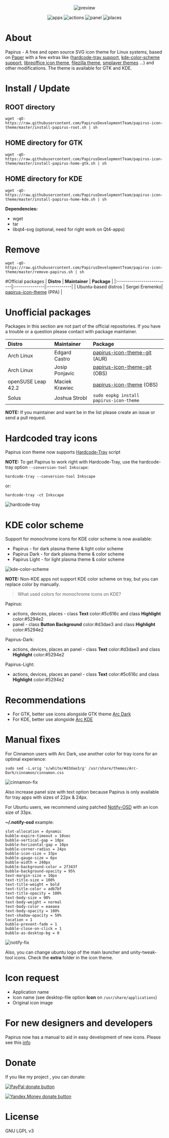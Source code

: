<p align="center">
  <img src="https://raw.githubusercontent.com/PapirusDevelopmentTeam/papirus-icon-theme/master/preview.png" alt="preview"/>
</p>

<p align="center">
  <img alt="apps" src="https://img.shields.io/badge/icons%20for%20apps-2400%2B-5294e2.svg?style=flat-square"/>
  <img alt="actions" src="https://img.shields.io/badge/icons%20for%20actions-1700%2B-5294e2.svg?style=flat-square"/>
  <img alt="panel" src="https://img.shields.io/badge/icons%20for%20panel-1600%2B-5294e2.svg?style=flat-square"/>
  <img alt="places" src="https://img.shields.io/badge/icons%20for%20places-680%2B-5294e2.svg?style=flat-square"/>
</p>

# About
Papirus - A free  and open source SVG icon theme for Linux systems, based on [Paper](https://github.com/snwh/paper-icon-theme) with a few extras like ([hardcode-tray support](#hardcoded-tray-icons), [kde-color-scheme support](#kde-color-scheme), [libreoffice icon theme](https://github.com/PapirusDevelopmentTeam/papirus-libreoffice-theme), [filezilla theme](https://github.com/PapirusDevelopmentTeam/papirus-filezilla-themes), [smplayer themes](https://github.com/PapirusDevelopmentTeam/papirus-smplayer-theme) ...) and other modifications. The theme is available for GTK and KDE.

# Install / Update
## ROOT directory
```
wget -qO- https://raw.githubusercontent.com/PapirusDevelopmentTeam/papirus-icon-theme/master/install-papirus-root.sh | sh
```
## HOME directory for GTK
```
wget -qO- https://raw.githubusercontent.com/PapirusDevelopmentTeam/papirus-icon-theme/master/install-papirus-home-gtk.sh | sh
```

## HOME directory for KDE
```
wget -qO- https://raw.githubusercontent.com/PapirusDevelopmentTeam/papirus-icon-theme/master/install-papirus-home-kde.sh | sh
```

**Dependencies:**
- wget
- tar
- libqt4-svg (optional, need for right work on Qt4-apps)

# Remove
```
wget -qO- https://raw.githubusercontent.com/PapirusDevelopmentTeam/papirus-icon-theme/master/remove-papirus.sh | sh
```

#Official packages
| **Distro**                | **Maintainer** | **Package** |
|:--------------------------|:---------------|:------------|
| Ubuntu-based distros      | Sergei Eremenko| [papirus-icon-theme](https://launchpad.net/~papirus/+archive/ubuntu/papirus) (PPA) |

# Unofficial packages
Packages in this section are not part of the official repositories. If you have a trouble or a question please contact with package maintainer.

| **Distro**                | **Maintainer** | **Package** |
|:--------------------------|:---------------|:------------|
| Arch Linux                | Edgard Castro  | [papirus-icon-theme-git](https://aur.archlinux.org/packages/papirus-icon-theme-git/) (AUR) |
| Arch Linux                | Josip Ponjavic | [papirus-icon-theme-git](https://build.opensuse.org/package/show/home:metakcahura/papirus-icon-theme-git) (OBS) |
| openSUSE Leap 42.2        | Maciek Krawiec | [papirus-icon-theme](https://build.opensuse.org/package/show/home:mkrwc/papirus-icon-theme) (OBS) |
| Solus                     | Joshua Strobl  | `sudo eopkg install papirus-icon-theme` |

**NOTE:** If you maintainer and want be in the list please create an issue or send a pull request.

# Hardcoded tray icons

Papirus icon theme now supports [Hardcode-Tray](https://github.com/bil-elmoussaoui/Hardcode-Tray) script

**NOTE:** To get Papirus to work right with Hardcode-Tray, use the hardcode-tray option `--conversion-tool Inkscape`:
```
hardcode-tray --conversion-tool Inkscape
```
or:
```
hardcode-tray -ct Inkscape
```
![hardcode-tray](hardcode-tray-preview.png)

# KDE color scheme
Support for monochrome icons for KDE color scheme is now available:
- Papirus - for dark plasma theme & light color scheme
- Papirus Dark - for dark plasma theme & color scheme
- Papirus Light - for light plasma theme & color scheme

![kde-color-scheme](kde-color-scheme.png)

**NOTE:** Non-KDE apps not support KDE color scheme on tray, but you can replace color by manually.

> What used colors for monochrome icons on KDE?

Papirus:
- actions, devices, places - class **Text** color:#5c616c and class **Highlight** color:#5294e2
- panel - class **Button Background** color:#d3dae3 and class **Highlight** color:#5294e2

Papirus-Dark:
- actions, devices, places an panel - class **Text** color:#d3dae3 and class **Highlight** color:#5294e2

Papirus-Light:
- actions, devices, places an panel - class **Text** color:#5c616c and class **Highlight** color:#5294e2

# Recommendations
- For GTK, better use icons alongside GTK theme [Arc Dark](https://github.com/horst3180/arc-theme)
- For KDE, better use alongside [Arc KDE](https://github.com/PapirusDevelopmentTeam/arc-kde)

# Manual fixes
For Cinnamon users with Arc Dark, use another color for tray icons for an optimal experience:
```
sudo sed -i.orig 's/white/#d3dae3/g' /usr/share/themes/Arc-Dark/cinnamon/cinnamon.css
```
![cinnamon-fix](cinnamon-fix.png)

Also increase panel size with text option because Papirus is only available for tray apps with sizes of 22px & 24px.


For Ubuntu users, we recommend using patched [Notify-OSD](https://launchpad.net/~leolik/+archive/ubuntu/leolik/+packages) with an icon size of 33px.

**~/.notify-osd** example:
```
slot-allocation = dynamic
bubble-expire-timeout = 10sec
bubble-vertical-gap = 10px
bubble-horizontal-gap = 10px
bubble-corner-radius = 24px
bubble-icon-size = 33px
bubble-gauge-size = 6px
bubble-width = 240px
bubble-background-color = 2f343f
bubble-background-opacity = 95%
text-margin-size = 10px
text-title-size = 100%
text-title-weight = bold
text-title-color = adb7bf
text-title-opacity = 100%
text-body-size = 90%
text-body-weight = normal
text-body-color = eaeaea
text-body-opacity = 100%
text-shadow-opacity = 50%
location = 1
bubble-prevent-fade = 1
bubble-close-on-click = 1
bubble-as-desktop-bg = 0
```
![notify-fix](notify-fix.png)

Also, you can change ubuntu logo of the main launcher and unity-tweak-tool icons. Check the **extra** folder in the icon theme.

# Icon request
- Application name
- Icon name (see desktop-file option **Icon** on `/usr/share/applications`)
- Original icon image

# For new designers and developers
Papirus now has a manual to aid in easy development of new icons. Please see this [info](https://github.com/PapirusDevelopmentTeam/papirus-icon-theme/tree/master/tools/work)

# Donate
If you like my project , you can donate:

<span class="paypal"><a href="https://www.paypal.me/varlesh" title="Donate to this project using Paypal"><img src="https://www.paypalobjects.com/webstatic/mktg/Logo/pp-logo-100px.png" alt="PayPal donate button" /></a></span>

<span class="Yandex.Money"><a href="http://yasobe.ru/na/varlesh#form_submit" title="Donate to this project using Yandex.Money"><img src="https://money.yandex.ru/img/ym_logo.gif" alt="Yandex.Money donate button" /></a></span>

# License
GNU LGPL v3
